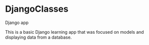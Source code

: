 # DjangoClasses
Django app

This is a basic Django learning app that was focused on models and displaying data from a database. 
